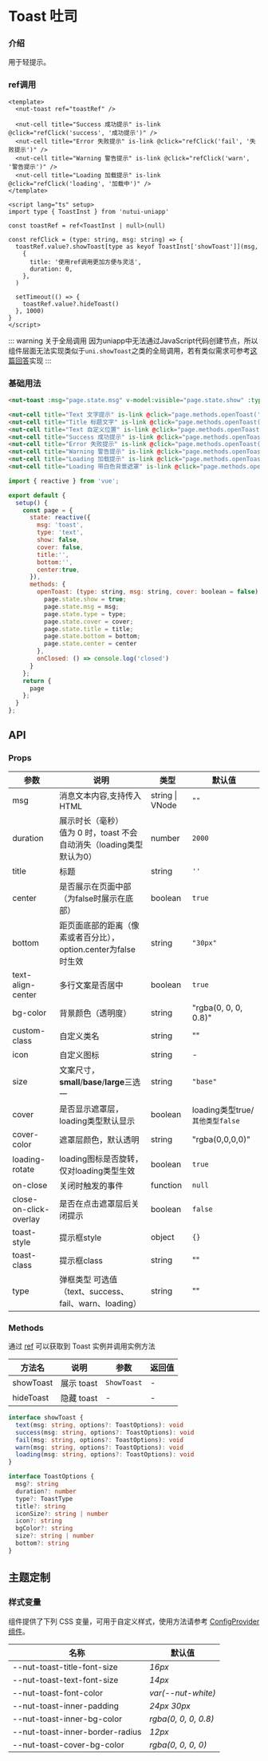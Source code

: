 # Toast 吐司

### 介绍

用于轻提示。

### ref调用

```vue
<template>
  <nut-toast ref="toastRef" />

  <nut-cell title="Success 成功提示" is-link @click="refClick('success', '成功提示')" />
  <nut-cell title="Error 失败提示" is-link @click="refClick('fail', '失败提示')" />
  <nut-cell title="Warning 警告提示" is-link @click="refClick('warn', '警告提示')" />
  <nut-cell title="Loading 加载提示" is-link @click="refClick('loading', '加载中')" />
</template>

<script lang="ts" setup>
import type { ToastInst } from 'nutui-uniapp'

const toastRef = ref<ToastInst | null>(null)

const refClick = (type: string, msg: string) => {
  toastRef.value?.showToast[type as keyof ToastInst['showToast']](msg,
    {
      title: '使用ref调用更加方便与灵活',
      duration: 0,
    },
  )

  setTimeout(() => {
    toastRef.value?.hideToast()
  }, 1000)
}
</script>
```

::: warning 关于全局调用
因为uniapp中无法通过JavaScript代码创建节点，所以组件层面无法实现类似于`uni.showToast`之类的全局调用，若有类似需求可参考[这篇回答](https://github.com/nutui-uniapp/nutui-uniapp/issues/251#issuecomment-2005638878)实现
:::

### 基础用法

``` html
<nut-toast :msg="page.state.msg" v-model:visible="page.state.show" :type="page.state.type" @closed="page.methods.onClosed" :cover="page.state.cover" />

<nut-cell title="Text 文字提示" is-link @click="page.methods.openToast('text','网络失败，请稍后再试~')"></nut-cell>
<nut-cell title="Title 标题文字" is-link @click="page.methods.openToast('text', '网络失败，请稍后再试~',false,'标题文字')" ></nut-cell>
<nut-cell title="Text 自定义位置" is-link @click="page.methods.openToast('text', '自定义位置',false,'','20%',false)"></nut-cell>
<nut-cell title="Success 成功提示" is-link @click="page.methods.openToast('success','成功提示')"></nut-cell>
<nut-cell title="Error 失败提示" is-link @click="page.methods.openToast('fail','失败提示')"></nut-cell>
<nut-cell title="Warning 警告提示" is-link @click="page.methods.openToast('warn','警告提示')"></nut-cell>
<nut-cell title="Loading 加载提示" is-link @click="page.methods.openToast('loading','加载中')"></nut-cell>
<nut-cell title="Loading 带白色背景遮罩" is-link @click="page.methods.openToast('loading','加载中',true)"></nut-cell>
```

``` javascript
import { reactive } from 'vue';

export default {
  setup() {
    const page = {
      state: reactive({
        msg: 'toast',
        type: 'text',
        show: false,
        cover: false,
        title:'',
        bottom:'',
        center:true,
      }),
      methods: {
        openToast: (type: string, msg: string, cover: boolean = false) => {
          page.state.show = true;
          page.state.msg = msg;
          page.state.type = type;
          page.state.cover = cover;
          page.state.title = title;
          page.state.bottom = bottom;
          page.state.center = center
        },
        onClosed: () => console.log('closed')
      }
    };
    return {
      page
    };
  }
};
```

## API

### Props

| 参数                   | 说明                                                                    | 类型            | 默认值                        |
|------------------------|-------------------------------------------------------------------------|-----------------|-------------------------------|
| msg                    | 消息文本内容,支持传入HTML                                               | string \| VNode | `""`                            |
| duration               | 展示时长（毫秒）<br>值为 0 时，toast 不会自动消失（loading类型默认为0） | number          | `2000`                          |
| title                  | 标题                                                                    | string          | `''`                            |
| center                 | 是否展示在页面中部（为false时展示在底部）                               | boolean         | `true`                          |
| bottom                 | 距页面底部的距离（像素或者百分比），option.center为false时生效          | string          | `"30px"`                       |
| text-align-center      | 多行文案是否居中                                                        | boolean         | `true`                          |
| bg-color               | 背景颜色（透明度）                                                      | string          | "rgba(0, 0, 0, 0.8)"          |
| custom-class           | 自定义类名                                                              | string          | ""                            |
| icon                   | 自定义图标                            | string       | -                             |
| size                   | 文案尺寸，**small**/**base**/**large**三选一                            | string          | `"base"`                        |
| cover                  | 是否显示遮罩层，loading类型默认显示                                     | boolean         | loading类型true/`其他类型false` |
| cover-color            | 遮罩层颜色，默认透明                                                    | string          | "rgba(0,0,0,0)"               |
| loading-rotate         | loading图标是否旋转，仅对loading类型生效                                | boolean         | `true`                          |
| on-close               | 关闭时触发的事件                                                        | function        | `null`                          |
| close-on-click-overlay | 是否在点击遮罩层后关闭提示                                              | boolean         | `false`                         |
| toast-style            | 提示框style                                                             | object          | `{}`                            |
| toast-class            | 提示框class                                                             | string          | ""                            |
| type                   | 弹框类型 可选值（text、success、fail、warn、loading）                   | string          | ""                            |

### Methods

通过 [ref](https://vuejs.org/guide/essentials/template-refs.html#template-refs) 可以获取到 Toast 实例并调用实例方法

| 方法名   | 说明                                                               | 参数                                      | 返回值 |
|----------|--------------------------------------------------------------------|-------------------------------------------|--------|
| showToast   | 展示 toast                                             | `ShowToast`                                         | -      |
| hideToast    | 隐藏 toast                                                        | -                                         | -      |

```ts
interface showToast {
  text(msg: string, options?: ToastOptions): void
  success(msg: string, options?: ToastOptions): void
  fail(msg: string, options?: ToastOptions): void
  warn(msg: string, options?: ToastOptions): void
  loading(msg: string, options?: ToastOptions): void
}

interface ToastOptions {
  msg?: string
  duration?: number
  type?: ToastType
  title?: string
  iconSize?: string | number
  icon?: string
  bgColor?: string
  size?: string | number
  bottom?: string
}
```

## 主题定制

### 样式变量

组件提供了下列 CSS 变量，可用于自定义样式，使用方法请参考 [ConfigProvider 组件](/components/basic/configprovider)。

| 名称                            | 默认值               |
|---------------------------------|----------------------|
| --nut-toast-title-font-size     | _16px_               |
| --nut-toast-text-font-size      | _14px_               |
| --nut-toast-font-color          | _var(--nut-white)_   |
| --nut-toast-inner-padding       | _24px 30px_          |
| --nut-toast-inner-bg-color      | _rgba(0, 0, 0, 0.8)_ |
| --nut-toast-inner-border-radius | _12px_               |
| --nut-toast-cover-bg-color      | _rgba(0, 0, 0, 0)_   |
